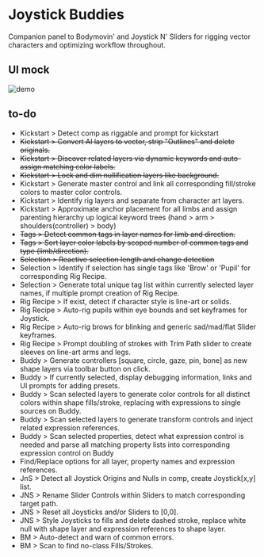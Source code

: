 # Joystick Buddies

Companion panel to Bodymovin' and Joystick N' Sliders for rigging vector characters and optimizing workflow throughout.

## UI mock

![demo](https://thumbs.gfycat.com/FantasticUnfoldedBlueandgoldmackaw-size_restricted.gif)

## to-do
* Kickstart > Detect comp as riggable and prompt for kickstart
* ~~Kickstart > Convert AI layers to vector, strip "Outlines" and delete originals.~~
* ~~Kickstart > Discover related layers via dynamic keywords and auto-assign matching color labels.~~
* ~~Kickstart > Lock and dim nullification layers like background.~~
* Kickstart > Generate master control and link all corresponding fill/stroke colors to master color controls.
* Kickstart > Identify rig layers and separate from character art layers.
* Kickstart > Approximate anchor placement for all limbs and assign parenting hierarchy up logical keyword trees (hand > arm > shoulders(controller) > body)
* ~~Tags > Detect common tags in layer names for limb and direction.~~
* ~~Tags > Sort layer color labels by scoped number of common tags and type (limb/direction).~~
* ~~Selection > Reactive selection length and change detection~~
* Selection > Identify if selection has single tags like 'Brow' or 'Pupil' for corresponding Rig Recipe.
* Selection > Generate total unique tag list within currently selected layer names, if multiple prompt creation of Rig Recipe.
* Rig Recipe > If exist, detect if character style is line-art or solids.
* Rig Recipe > Auto-rig pupils within eye bounds and set keyframes for Joystick.
* Rig Recipe > Auto-rig brows for blinking and generic sad/mad/flat Slider keyframes.
* Rig Recipe > Prompt doubling of strokes with Trim Path slider to create sleeves on line-art arms and legs.
* Buddy > Generate controllers [square, circle, gaze, pin, bone] as new shape layers via toolbar button on click.
* Buddy > If currently selected, display debugging information, links and UI prompts for adding presets.
* Buddy > Scan selected layers to generate color controls for all distinct colors within shape fills/stroke, replacing with expressions to single sources on Buddy.
* Buddy > Scan selected layers to generate transform controls and inject related expression references.
* Buddy > Scan selected properties, detect what expression control is needed and parse all matching property lists into corresponding expression control on Buddy
* Find/Replace options for all layer, property names and expression references.
* JnS > Detect all Joystick Origins and Nulls in comp, create Joystick[x,y] list.
* JNS > Rename Slider Controls within Sliders to match corresponding target path.
* JNS > Reset all Joysticks and/or Sliders to [0,0].
* JNS > Style Joysticks to fills and delete dashed stroke, replace white null with shape layer and expression references to shape layer.
* BM > Auto-detect and warn of common errors.
* BM > Scan to find no-class Fills/Strokes.
